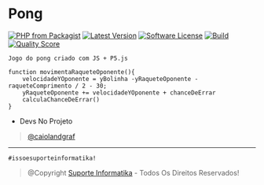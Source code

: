 # Pong

[![PHP from Packagist](https://img.shields.io/packagist/php-v/caiolandgraf/stackapi.svg?style=flat-square)](https://packagist.org/packages/caiolandgraf/stackapi)
[![Latest Version](https://img.shields.io/github/release/caiolandgraf/stackapi.svg?style=flat-square)](https://github.com/caiolandgraf/k20/releases)
[![Software License](https://img.shields.io/badge/license-MIT-brightgreen.svg?style=flat-square)](LICENSE)
[![Build](https://img.shields.io/scrutinizer/build/g/caiolandgraf/stackapi.svg?style=flat-square)](https://scrutinizer-ci.com/g/caiolandgraf/k20)
[![Quality Score](https://img.shields.io/scrutinizer/g/caiolandgraf/stackapi.svg?style=flat-square)](https://scrutinizer-ci.com/g/caiolandgraf/k20)

`Jogo do pong criado com JS + P5.js`

```JS
function movimentaRaqueteOponente(){
    velocidadeYOponente = yBolinha -yRaqueteOponente - raqueteComprimento / 2 - 30;
    yRaqueteOponente += velocidadeYOponente + chanceDeErrar
    calculaChanceDeErrar()
}
```

-   Devs No Projeto

> [@caiolandgraf](https://github.com/caiolandgraf/)
---

`#issoesuporteinformatika!`

> @Copyright [Suporte Informatika](https://www.suporteinformatika.com) - Todos Os Direitos Reservados!
